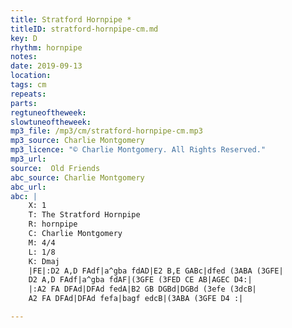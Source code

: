```yaml
---
title: Stratford Hornpipe *
titleID: stratford-hornpipe-cm.md
key: D
rhythm: hornpipe
notes:
date: 2019-09-13
location:
tags: cm
repeats:
parts:
regtuneoftheweek:
slowtuneoftheweek:
mp3_file: /mp3/cm/stratford-hornpipe-cm.mp3
mp3_source: Charlie Montgomery
mp3_licence: "© Charlie Montgomery. All Rights Reserved."
mp3_url:
source:  Old Friends
abc_source: Charlie Montgomery
abc_url:
abc: |
    X: 1
    T: The Stratford Hornpipe
    R: hornpipe
    C: Charlie Montgomery
    M: 4/4
    L: 1/8
    K: Dmaj
    |FE|:D2 A,D FAdf|a^gba fdAD|E2 B,E GABc|dfed (3ABA (3GFE|
    D2 A,D FAdf|a^gba fdAF|(3GFE (3FED CE AB|AGEC D4:|
    |:A2 FA DFAd|DFAd fedA|B2 GB DGBd|DGBd (3efe (3dcB|
    A2 FA DFAd|DFAd fefa|bagf edcB|(3ABA (3GFE D4 :|

---
```

